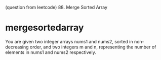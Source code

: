 (question from leetcode)
88. Merge Sorted Array
# mergesortedarray
You are given two integer arrays nums1 and nums2, sorted in non-decreasing order, and two integers m and n, representing the number of elements in nums1 and nums2 respectively.
